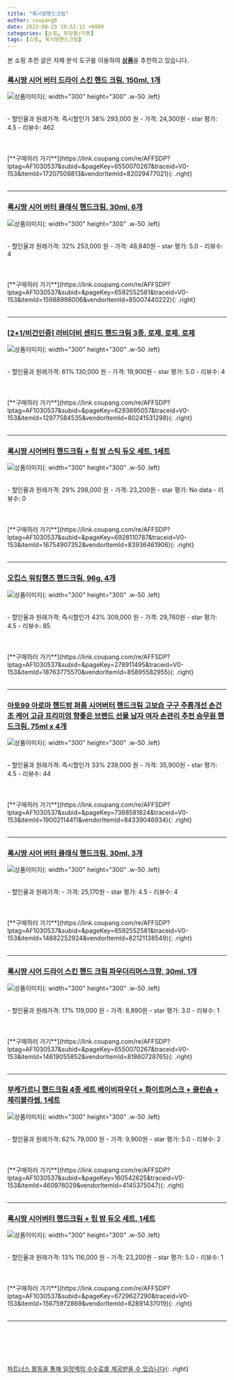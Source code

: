 ```yaml
---
title: "록시땅핸드크림"
author: coupang6
date: 2023-08-25 19:52:11 +0800
categories: [쇼핑, 화장품/미용]
tags: [쇼핑, 록시땅핸드크림]
---
```


본 쇼핑 추천 글은 자체 분석 도구를 이용하여 [**상품**](https://link.coupang.com/a/bao1ui)을 추천하고 있습니다.

### [록시땅 시어 버터 드라이 스킨 핸드 크림, 150ml, 1개](https://link.coupang.com/re/AFFSDP?lptag=AF1030537&subid=&pageKey=6550070267&traceid=V0-153&itemId=17207508813&vendorItemId=82029477021)

![상품이미지](https://thumbnail9.coupangcdn.com/thumbnails/remote/230x230ex/image/retail/images/2699440132832552-4f392496-ffac-4fd0-8a37-75dc3e521fa4.jpg){: width="300" height="300" .w-50 .left}


<br>
- 할인율과 원래가격: 즉시할인가 38%  293,000   원
- 가격: 24,300원
- star 평가: 4.5
- 리뷰수: 462
<br>
<br>
<br>
<br>
[**구매하러 가기**](https://link.coupang.com/re/AFFSDP?lptag=AF1030537&subid=&pageKey=6550070267&traceid=V0-153&itemId=17207508813&vendorItemId=82029477021){: .right}
<br>
<br>

---

### [록시땅 시어 버터 클래식 핸드크림, 30ml, 6개](https://link.coupang.com/re/AFFSDP?lptag=AF1030537&subid=&pageKey=6592552581&traceid=V0-153&itemId=15988998006&vendorItemId=85007440222)

![상품이미지](https://thumbnail10.coupangcdn.com/thumbnails/remote/230x230ex/image/retail/images/514235890631389-73bbbae1-0844-4f96-b644-a26a04d380ac.jpg){: width="300" height="300" .w-50 .left}


<br>
- 할인율과 원래가격: 32%  253,000   원
- 가격: 48,840원
- star 평가: 5.0
- 리뷰수: 4
<br>
<br>
<br>
<br>
[**구매하러 가기**](https://link.coupang.com/re/AFFSDP?lptag=AF1030537&subid=&pageKey=6592552581&traceid=V0-153&itemId=15988998006&vendorItemId=85007440222){: .right}
<br>
<br>

---

### [[2+1/비건인증] 러비더비 센티드 핸드크림 3종, 로제, 로제, 로제](https://link.coupang.com/re/AFFSDP?lptag=AF1030537&subid=&pageKey=6293695057&traceid=V0-153&itemId=12977584535&vendorItemId=80241531298)

![상품이미지](https://thumbnail10.coupangcdn.com/thumbnails/remote/230x230ex/image/vendor_inventory/45af/b366aaba7773a8bc4b595f055fd6411386760c185098e01dda24d4f1e7be.jpg){: width="300" height="300" .w-50 .left}


<br>
- 할인율과 원래가격: 61%  130,000   원
- 가격: 19,900원
- star 평가: 5.0
- 리뷰수: 4
<br>
<br>
<br>
<br>
[**구매하러 가기**](https://link.coupang.com/re/AFFSDP?lptag=AF1030537&subid=&pageKey=6293695057&traceid=V0-153&itemId=12977584535&vendorItemId=80241531298){: .right}
<br>
<br>

---

### [록시땅 시어버터 핸드크림 + 립 밤 스틱 듀오 세트, 1세트](https://link.coupang.com/re/AFFSDP?lptag=AF1030537&subid=&pageKey=6928110787&traceid=V0-153&itemId=16754907352&vendorItemId=83936461906)

![상품이미지](https://thumbnail8.coupangcdn.com/thumbnails/remote/230x230ex/image/retail/images/2631122509342765-3120e8ff-086b-4054-8bc5-8380bb7857c4.jpg){: width="300" height="300" .w-50 .left}


<br>
- 할인율과 원래가격: 29%  298,000   원
- 가격: 23,200원
- star 평가: No data
- 리뷰수: 0
<br>
<br>
<br>
<br>
[**구매하러 가기**](https://link.coupang.com/re/AFFSDP?lptag=AF1030537&subid=&pageKey=6928110787&traceid=V0-153&itemId=16754907352&vendorItemId=83936461906){: .right}
<br>
<br>

---

### [오킵스 워킹핸즈 핸드크림, 96g, 4개](https://link.coupang.com/re/AFFSDP?lptag=AF1030537&subid=&pageKey=278911495&traceid=V0-153&itemId=18763775570&vendorItemId=85895582955)

![상품이미지](https://thumbnail6.coupangcdn.com/thumbnails/remote/230x230ex/image/retail/images/8497c4b5-8296-4beb-94a5-d81589bcff103461086137708611547.png){: width="300" height="300" .w-50 .left}


<br>
- 할인율과 원래가격: 즉시할인가 43%  309,000   원
- 가격: 29,760원
- star 평가: 4.5
- 리뷰수: 85
<br>
<br>
<br>
<br>
[**구매하러 가기**](https://link.coupang.com/re/AFFSDP?lptag=AF1030537&subid=&pageKey=278911495&traceid=V0-153&itemId=18763775570&vendorItemId=85895582955){: .right}
<br>
<br>

---

### [아토99 아로마 핸드밤 퍼퓸 시어버터 핸드크림 고보습 구구 주름개선 손건조 케어 고급 프리미엄 향좋은 브랜드 선물 남자 여자 손관리 추천 승무원 핸드크림, 75ml x 4개](https://link.coupang.com/re/AFFSDP?lptag=AF1030537&subid=&pageKey=7368581824&traceid=V0-153&itemId=19002114411&vendorItemId=84339046934)

![상품이미지](https://thumbnail7.coupangcdn.com/thumbnails/remote/230x230ex/image/vendor_inventory/3074/802c71a4eceb8bbc3eed611459968d53558ac8c054c504d9f0389f30c498.jpg){: width="300" height="300" .w-50 .left}


<br>
- 할인율과 원래가격: 즉시할인가 33%  239,000   원
- 가격: 35,900원
- star 평가: 4.5
- 리뷰수: 44
<br>
<br>
<br>
<br>
[**구매하러 가기**](https://link.coupang.com/re/AFFSDP?lptag=AF1030537&subid=&pageKey=7368581824&traceid=V0-153&itemId=19002114411&vendorItemId=84339046934){: .right}
<br>
<br>

---

### [록시땅 시어 버터 클래식 핸드크림, 30ml, 3개](https://link.coupang.com/re/AFFSDP?lptag=AF1030537&subid=&pageKey=6592552581&traceid=V0-153&itemId=14882252924&vendorItemId=82121138549)

![상품이미지](https://thumbnail10.coupangcdn.com/thumbnails/remote/230x230ex/image/retail/images/3060700689338575-9800721c-f9f3-457f-a054-e691b127d35d.jpg){: width="300" height="300" .w-50 .left}


<br>
- 할인율과 원래가격: 
- 가격: 25,170원
- star 평가: 4.5
- 리뷰수: 4
<br>
<br>
<br>
<br>
[**구매하러 가기**](https://link.coupang.com/re/AFFSDP?lptag=AF1030537&subid=&pageKey=6592552581&traceid=V0-153&itemId=14882252924&vendorItemId=82121138549){: .right}
<br>
<br>

---

### [록시땅 시어 드라이 스킨 핸드 크림 파우더리머스크향, 30ml, 1개](https://link.coupang.com/re/AFFSDP?lptag=AF1030537&subid=&pageKey=6550070267&traceid=V0-153&itemId=14619055852&vendorItemId=81860728765)

![상품이미지](https://thumbnail10.coupangcdn.com/thumbnails/remote/230x230ex/image/rs_quotation_api/yxymjga9/7f06e7aa27a44bc295de37d225f4df9a.jpg){: width="300" height="300" .w-50 .left}


<br>
- 할인율과 원래가격: 17%  119,000   원
- 가격: 8,890원
- star 평가: 3.0
- 리뷰수: 1
<br>
<br>
<br>
<br>
[**구매하러 가기**](https://link.coupang.com/re/AFFSDP?lptag=AF1030537&subid=&pageKey=6550070267&traceid=V0-153&itemId=14619055852&vendorItemId=81860728765){: .right}
<br>
<br>

---

### [부케가르니 핸드크림 4종 세트 베이비파우더 + 화이트머스크 + 클린솝 + 체리블라썸, 1세트](https://link.coupang.com/re/AFFSDP?lptag=AF1030537&subid=&pageKey=160542625&traceid=V0-153&itemId=460976029&vendorItemId=4145375047)

![상품이미지](https://thumbnail7.coupangcdn.com/thumbnails/remote/230x230ex/image/retail/images/8244078274588425-765d0e34-a404-41b4-839c-88c791e8ff12.jpg){: width="300" height="300" .w-50 .left}


<br>
- 할인율과 원래가격: 62%  79,000   원
- 가격: 9,900원
- star 평가: 5.0
- 리뷰수: 2
<br>
<br>
<br>
<br>
[**구매하러 가기**](https://link.coupang.com/re/AFFSDP?lptag=AF1030537&subid=&pageKey=160542625&traceid=V0-153&itemId=460976029&vendorItemId=4145375047){: .right}
<br>
<br>

---

### [록시땅 시어버터 핸드크림 + 립 밤 듀오 세트, 1세트](https://link.coupang.com/re/AFFSDP?lptag=AF1030537&subid=&pageKey=6729627290&traceid=V0-153&itemId=15675972869&vendorItemId=82891437019)

![상품이미지](https://thumbnail8.coupangcdn.com/thumbnails/remote/230x230ex/image/retail/images/120042713102678-f0255713-a8b6-4974-8b85-d41201edef40.jpg){: width="300" height="300" .w-50 .left}


<br>
- 할인율과 원래가격: 13%  116,000   원
- 가격: 23,200원
- star 평가: 5.0
- 리뷰수: 1
<br>
<br>
<br>
<br>
[**구매하러 가기**](https://link.coupang.com/re/AFFSDP?lptag=AF1030537&subid=&pageKey=6729627290&traceid=V0-153&itemId=15675972869&vendorItemId=82891437019){: .right}
<br>
<br>

---
<br><br><br><br><br> [파트너스 활동을 통해 일정액의 수수료를 제공받을 수 있습니다](https://link.coupang.com/a/bao1ui){: .right}